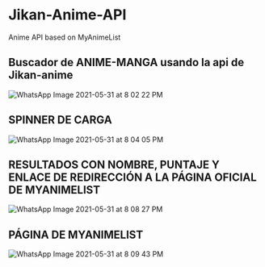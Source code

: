 # Jikan-Anime-API
Anime API based on MyAnimeList


## Buscador de ANIME-MANGA usando la api de Jikan-anime


![WhatsApp Image 2021-05-31 at 8 02 22 PM](https://user-images.githubusercontent.com/77753659/120252802-2be9a400-c24b-11eb-94f5-994eb23ebc15.jpeg)




## SPINNER DE CARGA


![WhatsApp Image 2021-05-31 at 8 04 05 PM](https://user-images.githubusercontent.com/77753659/120253008-d9f54e00-c24b-11eb-9aca-53c12bad3fe6.jpeg)



## RESULTADOS CON NOMBRE, PUNTAJE Y ENLACE DE REDIRECCIÓN A LA PÁGINA OFICIAL DE MYANIMELIST

![WhatsApp Image 2021-05-31 at 8 08 27 PM](https://user-images.githubusercontent.com/77753659/120253067-04dfa200-c24c-11eb-9224-9656181ce114.jpeg)


## PÁGINA DE MYANIMELIST

![WhatsApp Image 2021-05-31 at 8 09 43 PM](https://user-images.githubusercontent.com/77753659/120253117-28a2e800-c24c-11eb-86b9-fd079a2d96f8.jpeg)
